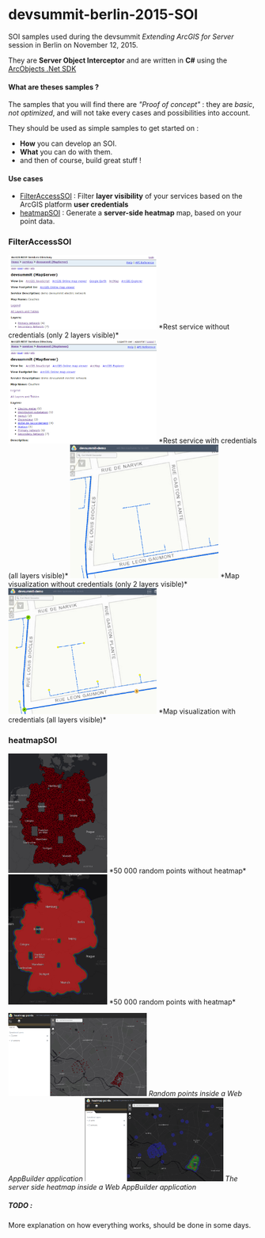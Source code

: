 # devsummit-berlin-2015-SOI
SOI samples used during the devsummit  *Extending ArcGIS for Server* session in Berlin on November 12, 2015.

They are **Server Object Interceptor** and are written in **C#** using the [ArcObjects .Net SDK](http://resources.arcgis.com/en/help/arcobjects-net/conceptualhelp/index.html#/ArcObjects_Help_for_NET_developers/0001000002zs000000/)

#### What are theses samples ?
The samples that you will find there are *"Proof of concept"* : they are *basic*, *not optimized*, and will not take every cases and possibilities into account.

They should be used as simple samples to get started on :
* **How** you can develop an SOI.
* **What** you can do with them.
* and then of course, build great stuff !

#### Use cases
- [FilterAccessSOI](FilterAccessSOI/FilterAccessSOI) : Filter **layer visibility** of your services based on the ArcGIS platform **user credentials**
- [heatmapSOI](heatmapSOI/heatmapSOI) : Generate a **server-side heatmap** map, based on your point data.


### FilterAccessSOI

<a src="https://raw.githubusercontent.com/ceddc/devsummit-berlin-2015-SOI/master/images/filteraccess-rest-not-logged.PNG">
<img src="https://raw.githubusercontent.com/ceddc/devsummit-berlin-2015-SOI/master/images/filteraccess-rest-not-logged.PNG" width="300"></a>
*Rest service without credentials (only 2 layers visible)* <a src="https://raw.githubusercontent.com/ceddc/devsummit-berlin-2015-SOI/master/images/filteraccess-rest-logged.PNG">
<img src="https://raw.githubusercontent.com/ceddc/devsummit-berlin-2015-SOI/master/images/filteraccess-rest-logged.PNG" width="300"></a>
*Rest service with credentials (all layers visible)*


<a src="https://raw.githubusercontent.com/ceddc/devsummit-berlin-2015-SOI/master/images/filteraccess-not-logged.PNG">
<img src="https://raw.githubusercontent.com/ceddc/devsummit-berlin-2015-SOI/master/images/filteraccess-not-logged.PNG" width="300"></a>
*Map visualization without credentials (only 2 layers visible)*   
<a src="https://raw.githubusercontent.com/ceddc/devsummit-berlin-2015-SOI/master/images/filteraccess-logged.PNG">
<img src="https://raw.githubusercontent.com/ceddc/devsummit-berlin-2015-SOI/master/images/filteraccess-logged.PNG" width="300"></a>
*Map visualization with credentials (all layers visible)*  

### heatmapSOI


<a src="https://raw.githubusercontent.com/ceddc/devsummit-berlin-2015-SOI/master/images/50kpoints.png">
<img src="https://raw.githubusercontent.com/ceddc/devsummit-berlin-2015-SOI/master/images/50kpoints.png" width="200"></a>
*50 000 random points without heatmap*   
<a src="https://raw.githubusercontent.com/ceddc/devsummit-berlin-2015-SOI/master/images/50kpoints-heatmap.png">
<img src="https://raw.githubusercontent.com/ceddc/devsummit-berlin-2015-SOI/master/images/50kpoints-heatmap.png" width="200"></a>
*50 000 random points with heatmap*  

 <a src="https://raw.githubusercontent.com/ceddc/devsummit-berlin-2015-SOI/master/images/no-heatmap.PNG"><img src="https://raw.githubusercontent.com/ceddc/devsummit-berlin-2015-SOI/master/images/no-heatmap.PNG" width="280"></a>
*Random points inside a Web AppBuilder application*  <a src="https://raw.githubusercontent.com/ceddc/devsummit-berlin-2015-SOI/master/images/with-heatmap.PNG"><img src="https://raw.githubusercontent.com/ceddc/devsummit-berlin-2015-SOI/master/images/with-heatmap.PNG" width="280"></a>
*The server side heatmap inside a Web AppBuilder application*


##### TODO :
More explanation on how everything works, should be done in some days.
